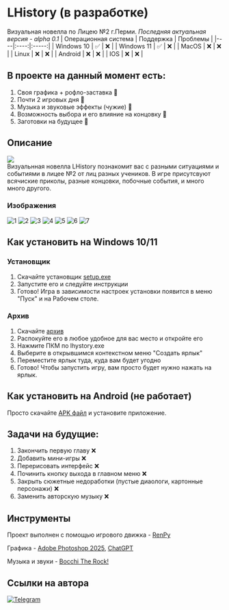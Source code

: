 # LHistory (в разработке)
Визуальная новелла по Лицею №2 г.Перми.
*Последняя актуальная версия - alpha 0.1*
| Операционная система | Поддержка | Проблемы |
|----|:----:|:-----:|
| Windows 10 | ✅ | ❌ |
| Windows 11 | ✅ | ❌ |
| MacOS | ❌ | ❌ |
| Linux | ❌ | ❌ |
| Android | ❌ | ❌ |
| IOS | ❌ | ❌ |

## В проекте на данный момент есть:
1) Своя графика + рофло-заставка 🌟
2) Почти 2 игровых дня 🌟
3) Музыка и звуковые эффекты (чужие) 🌟
4) Возможность выбора и его влияние на концовку 🌟
5) Заготовки на будущее 🌟

## Описание
![](https://github.com/sheynor/LHistory/blob/images/screenshots/window_icon.png)  
Визуальнная новелла LHistory познакомит вас с разными ситуациями и событиями в лицее №2 от лиц разных учеников. В игре присутсвуют всячиские приколы, разные концовки, побочные события, и много много другого. 

### Изображения
![1](https://github.com/sheynor/LHistory/blob/images/screenshots/image_2025-04-06_14-53-52.png) 
![2](https://github.com/sheynor/LHistory/blob/images/screenshots/image_2025-04-06_14-57-43.png)
![3](https://github.com/sheynor/LHistory/blob/images/screenshots/image_2025-04-06_14-58-38.png)
![4](https://github.com/sheynor/LHistory/blob/images/screenshots/image_2025-04-06_14-59-18.png)
![5](https://github.com/sheynor/LHistory/blob/images/screenshots/image_2025-04-06_15-00-42.png)
![6](https://github.com/sheynor/LHistory/blob/images/screenshots/image_2025-04-06_15-01-10.png)
![7](https://github.com/sheynor/LHistory/blob/images/screenshots/image_2025-04-06_15-01-32.png)

## Как установить на Windows 10/11
### Установщик
1) Скачайте установщик [setup.exe](https://github.com/sheynor/LHistory/releases/download/alpha/setup.exe)
2) Запустите его и следуйте инструкции
3) Готово!
Игра в зависимости настроек установки появится в меню "Пуск" и на Рабочем столе.
### Архив
1) Скачайте [архив](https://github.com/sheynor/LHistory/releases/download/alpha/LHystory01-0.1-win.zip)
2) Распокуйте его в любое удобное для вас место и откройте его
3) Нажмите ПКМ по lhystory.exe
4) Выберите в открывшимся контекстном меню "Создать ярлык"
5) Переместите ярлык туда, куда вам будет угодно
6) Готово!
Чтобы запустить игру, вам просто будет нужно нажать на ярлык.

## Как установить на Android (не работает)
Просто скачайте [APK файл]() и установите приложение.

## Задачи на будущие:
1) Закончить первую главу ❌
2) Добавить мини-игры ❌
3) Перерисовать интерфейс ❌
4) Починить кнопку выхода в главном меню ❌
5) Закрыть сюжетные недоработки (пустые диаологи, картонные персонажи) ❌
6) Заменить авторскую музыку ❌

## Инструменты
Проект выполнен с помощью игрового движка - [RenPy](https://www.renpy.org)  

Графика - [Adobe Photoshop 2025](https://www.adobe.com/ru/products/photoshop.html), [ChatGPT](https://chatgpt.com)  

Музыка и звуки - [Bocchi The Rock!](https://youtu.be/KkZZNA-RzNQ?si=l4XzHyTnAA1EQaPc)

## Ссылки на автора
[![Telegram](https://github.com/sheynor/LHistory/blob/images/screenshots/photo_2025-04-06_15-31-04.jpg)](https://t.me/oipel43)




